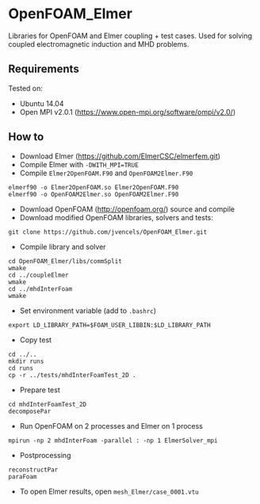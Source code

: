 # OpenFOAM_Elmer
Libraries for OpenFOAM and Elmer coupling + test cases. Used for solving coupled electromagnetic induction and MHD problems.

## Requirements ##

Tested on:
* Ubuntu 14.04
* Open MPI v2.0.1 (https://www.open-mpi.org/software/ompi/v2.0/)

## How to ##
* Download Elmer (https://github.com/ElmerCSC/elmerfem.git)
* Compile Elmer with `-DWITH_MPI=TRUE`
* Compile `Elmer2OpenFOAM.F90` and `OpenFOAM2Elmer.F90`

```
elmerf90 -o Elmer2OpenFOAM.so Elmer2OpenFOAM.F90
elmerf90 -o OpenFOAM2Elmer.so OpenFOAM2Elmer.F90
```

* Download OpenFOAM (http://openfoam.org/) source and compile
* Download modified OpenFOAM libraries, solvers and tests:

```
git clone https://github.com/jvencels/OpenFOAM_Elmer.git
```

* Compile library and solver

```
cd OpenFOAM_Elmer/libs/commSplit
wmake
cd ../coupleElmer
wmake
cd ../mhdInterFoam
wmake
```
* Set environment variable (add to `.bashrc`)

```
export LD_LIBRARY_PATH=$FOAM_USER_LIBBIN:$LD_LIBRARY_PATH
```

* Copy test

```
cd ../..
mkdir runs
cd runs
cp -r ../tests/mhdInterFoamTest_2D .
```

* Prepare test

```
cd mhdInterFoamTest_2D
decomposePar
```

* Run OpenFOAM on 2 processes and Elmer on 1 process

```
mpirun -np 2 mhdInterFoam -parallel : -np 1 ElmerSolver_mpi
```

* Postprocessing

```
reconstructPar
paraFoam
```

* To open Elmer results, open `mesh_Elmer/case_0001.vtu`
